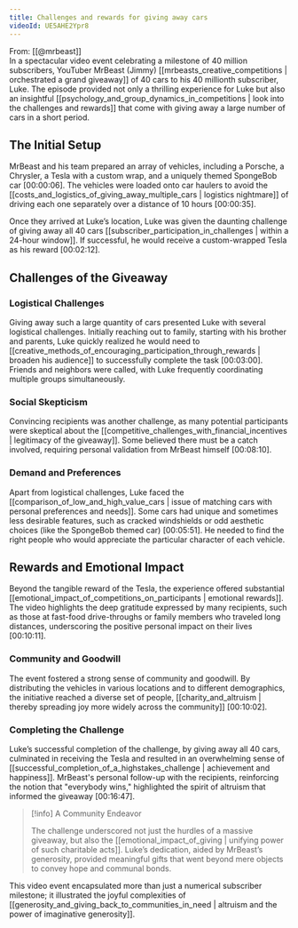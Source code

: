 ```yaml
---
title: Challenges and rewards for giving away cars
videoId: UE5AHE2Ypr8
---
```


From: [[@mrbeast]] <br/> 
In a spectacular video event celebrating a milestone of 40 million subscribers, YouTuber MrBeast (Jimmy) [[mrbeasts_creative_competitions | orchestrated a grand giveaway]] of 40 cars to his 40 millionth subscriber, Luke. The episode provided not only a thrilling experience for Luke but also an insightful [[psychology_and_group_dynamics_in_competitions | look into the challenges and rewards]] that come with giving away a large number of cars in a short period. 

## The Initial Setup

MrBeast and his team prepared an array of vehicles, including a Porsche, a Chrysler, a Tesla with a custom wrap, and a uniquely themed SpongeBob car <a class="yt-timestamp" data-t="00:00:06">[00:00:06]</a>. The vehicles were loaded onto car haulers to avoid the [[costs_and_logistics_of_giving_away_multiple_cars | logistics nightmare]] of driving each one separately over a distance of 10 hours <a class="yt-timestamp" data-t="00:00:35">[00:00:35]</a>.

Once they arrived at Luke’s location, Luke was given the daunting challenge of giving away all 40 cars [[subscriber_participation_in_challenges | within a 24-hour window]]. If successful, he would receive a custom-wrapped Tesla as his reward <a class="yt-timestamp" data-t="00:02:12">[00:02:12]</a>.

## Challenges of the Giveaway

### Logistical Challenges

Giving away such a large quantity of cars presented Luke with several logistical challenges. Initially reaching out to family, starting with his brother and parents, Luke quickly realized he would need to [[creative_methods_of_encouraging_participation_through_rewards | broaden his audience]] to successfully complete the task <a class="yt-timestamp" data-t="00:03:00">[00:03:00]</a>. Friends and neighbors were called, with Luke frequently coordinating multiple groups simultaneously.

### Social Skepticism

Convincing recipients was another challenge, as many potential participants were skeptical about the [[competitive_challenges_with_financial_incentives | legitimacy of the giveaway]]. Some believed there must be a catch involved, requiring personal validation from MrBeast himself <a class="yt-timestamp" data-t="00:08:10">[00:08:10]</a>. 

### Demand and Preferences

Apart from logistical challenges, Luke faced the [[comparison_of_low_and_high_value_cars | issue of matching cars with personal preferences and needs]]. Some cars had unique and sometimes less desirable features, such as cracked windshields or odd aesthetic choices (like the SpongeBob themed car) <a class="yt-timestamp" data-t="00:05:51">[00:05:51]</a>. He needed to find the right people who would appreciate the particular character of each vehicle.

## Rewards and Emotional Impact

Beyond the tangible reward of the Tesla, the experience offered substantial [[emotional_impact_of_competitions_on_participants | emotional rewards]]. The video highlights the deep gratitude expressed by many recipients, such as those at fast-food drive-throughs or family members who traveled long distances, underscoring the positive personal impact on their lives <a class="yt-timestamp" data-t="00:10:11">[00:10:11]</a>.

### Community and Goodwill

The event fostered a strong sense of community and goodwill. By distributing the vehicles in various locations and to different demographics, the initiative reached a diverse set of people, [[charity_and_altruism | thereby spreading joy more widely across the community]] <a class="yt-timestamp" data-t="00:10:02">[00:10:02]</a>.

### Completing the Challenge

Luke’s successful completion of the challenge, by giving away all 40 cars, culminated in receiving the Tesla and resulted in an overwhelming sense of [[successful_completion_of_a_highstakes_challenge | achievement and happiness]]. MrBeast's personal follow-up with the recipients, reinforcing the notion that "everybody wins," highlighted the spirit of altruism that informed the giveaway <a class="yt-timestamp" data-t="00:16:47">[00:16:47]</a>.

> [!info] A Community Endeavor
> 
> The challenge underscored not just the hurdles of a massive giveaway, but also the [[emotional_impact_of_giving | unifying power of such charitable acts]]. Luke’s dedication, aided by MrBeast’s generosity, provided meaningful gifts that went beyond mere objects to convey hope and communal bonds. 

This video event encapsulated more than just a numerical subscriber milestone; it illustrated the joyful complexities of [[generosity_and_giving_back_to_communities_in_need | altruism and the power of imaginative generosity]].